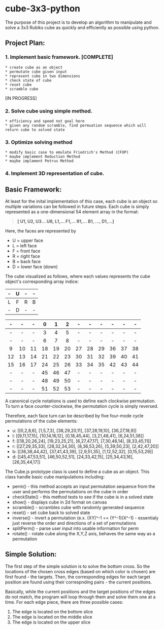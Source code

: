 # cube-3x3-python

The purpose of this project is to develop an algorithm to manipulate and solve a 3x3 Rubiks cube as quickly and efficiently as possible using python.

## Project Plan:
### 1. Implement basic framework.  [COMPLETE]
	* create cube as an object
	* permutate cube given input
	* represent cube in two dimensions
	* check state of cube
	* reset cube
	* scramble cube

[IN PROGRESS]

### 2. Solve cube using simple method.
	* efficiency and speed not goal here
	* given any random scramble, find permuation sequence which will return cube to solved state

### 3. Optimize solving method
	* modify basic case to emulate Friedrich's Method (CFOP)
	* maybe implement Reduction Method
	* maybe implement Petrus Method

### 4. Implement 3D representation of cube.


## Basic Framework:

At least for the inital implementation of this case, each cube is an object so multiple variations can be followed in future steps.
Each cube is simply represented as a one-dimensional 54 element array in the format: 

> **[ U1, U2, U3... U8, L1,... F1,... R1,... B1, ..., D1,...]**

Here, the faces are represented by
* U = upper face
* L = left face
* F = front face
* R = right face
* B = back face
* D = lower face (down)

The cube visualized as follows, where each values represents the cube object's corresponding array indice:

-|U|-|-
:-----:|:-----:|:-----:|:-----:
L|F|R|B
-|D|-|-

-|-|-|0|1|2|-|-|-|-|-|-
:-----:|:-----:|:-----:|:-----:|:-----:|:-----:|:-----:|:-----:|:-----:|:-----:|:-----:|:-----:
-|-|-|3|4|5|-|-|-|-|-|-
-|-|-|6|7|8|-|-|-|-|-|-
9|10|11|18|19|20|27|28|29|36|37|38
12|13|14|21|22|23|30|31|32|39|40|41
15|16|17|24|25|26|33|34|35|42|43|44
-|-|-|45|46|47|-|-|-|-|-|-
-|-|-|48|49|50|-|-|-|-|-|-
-|-|-|51|52|53|-|-|-|-|-|-

A canonical cycle notations is used to define each clockwise permutation.  
To turn a face counter-clockwise, the permutation cycle is simply reversed.

Therefore, each face turn can be described by five four-mode cycle permutations of the cube elements:
* u: [[0,2,8,6],     [1,5,7,3],     [38,29,20,11], [37,28,19,10], [36,27,18,9]]
* l: [[9,11,17,15],  [10,14,16,12], [0,18,45,44],  [3,21,48,41],  [6,24,51,38]]
* f: [[18,20,26,24], [19,23,25,21], [6,27,47,17],  [7,30,46,14],  [8,33,45,11]]
* r: [[27,29,35,33], [28,32,34,30], [8,36,53,26],  [5,39,50,23],  [2,42,47,20]]
* b: [[36,38,44,42], [37,41,43,39], [2,9,51,35],   [1,12,52,32],  [0,15,53,29]]
* d: [[45,47,53,51], [46,50,52,51], [24,33,42,15], [25,34,43,16], [26,35,44,17]]

The Cube.js prototype class is used to define a cube as an object.  This class handle basic cube manipulations including:
* perm() - this method accepts an input permutation sequence from the user and performs the permutations on the cube in order
* checkState() - this method tests to see if the cube is in a solved state
* show() - displays cube in 2d format on canvas
* scramble() - scrambles cube with randomly generated sequence
* reset() - set cube back to solved state
* inverse() - invert a permutation (e.x. (XY)^-1 == (Y^-1)(X^-1)
	    - essentialy just reverse the order and directions of a set of permutations
* splitPerm() - parse user input into usable information for perm
* rotate() - rotate cube along the X,Y,Z axis, behaves the same way as a permutation

## Simple Solution:

The first step of the simple solution is to solve the bottom cross.
So the locations of the chosen cross edges (based on which color is chosen) are first found - the targets.
Then, the corresponding edges for each target position are found using their correspnding pairs - the current positions.

Basically, while the current positions and the target positions of the edges do not match, the program will loop through them and solve them one at a time.
For each edge piece, there are three possible cases:
1. The edge is located on the bottom slice
2. The edge is located on the middle slice
3. The edge is located on the upper slice








